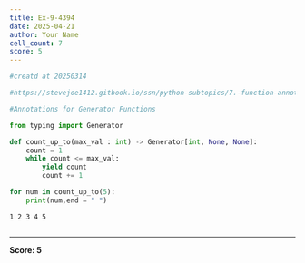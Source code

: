 ```yaml
---
title: Ex-9-4394
date: 2025-04-21
author: Your Name
cell_count: 7
score: 5
---
```


```python
#creatd at 20250314
```


```python
#https://stevejoe1412.gitbook.io/ssn/python-subtopics/7.-function-annotations
```


```python
#Annotations for Generator Functions
```


```python
from typing import Generator
```


```python
def count_up_to(max_val : int) -> Generator[int, None, None]:
    count = 1
    while count <= max_val:
        yield count
        count += 1
```


```python
for num in count_up_to(5):
    print(num,end = " ")
```

    1 2 3 4 5 


```python

```


---
**Score: 5**
